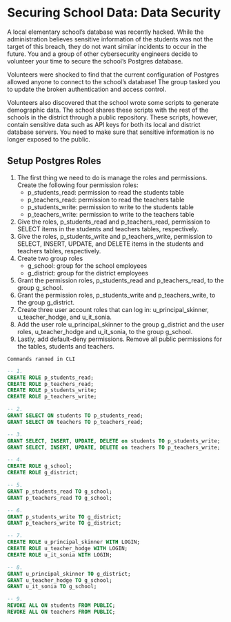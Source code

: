 # Securing School Data: Data Security
A local elementary school’s database was recently hacked. While the administration believes sensitive information of the students was not the target of this breach, they do not want similar incidents to occur in the future. You and a group of other cybersecurity engineers decide to volunteer your time to secure the school’s Postgres database.

Volunteers were shocked to find that the current configuration of Postgres allowed anyone to connect to the school’s database! The group tasked you to update the broken authentication and access control.

Volunteers also discovered that the school wrote some scripts to generate demographic data. The school shares these scripts with the rest of the schools in the district through a public repository. These scripts, however, contain sensitive data such as API keys for both its local and district database servers. You need to make sure that sensitive information is no longer exposed to the public.

## Setup Postgres Roles
1. The first thing we need to do is manage the roles and permissions. Create the following four permission roles:
    * p_students_read: permission to read the students table
    * p_teachers_read: permission to read the teachers table
    * p_students_write: permission to write to the students table
    * p_teachers_write: permission to write to the teachers table
2. Give the roles, p_students_read and p_teachers_read, permission to SELECT items in the students and teachers tables, respectively.
3. Give the roles, p_students_write and p_teachers_write, permission to SELECT, INSERT, UPDATE, and DELETE items in the students and teachers tables, respectively.
4. Create two group roles
    * g_school: group for the school employees
    * g_district: group for the district employees
5. Grant the permission roles, p_students_read and p_teachers_read, to the group g_school.
6. Grant the permission roles, p_students_write and p_teachers_write, to the group g_district.
7. Create three user account roles that can log in: u_principal_skinner, u_teacher_hodge, and u_it_sonia.
8. Add the user role u_principal_skinner to the group g_district and the user roles, u_teacher_hodge and u_it_sonia, to the group g_school.
9. Lastly, add default-deny permissions. Remove all public permissions for the tables, students and teachers.

`Commands ranned in CLI`
```SQL
-- 1.
CREATE ROLE p_students_read;
CREATE ROLE p_teachers_read;
CREATE ROLE p_students_write;
CREATE ROLE p_teachers_write;

-- 2.
GRANT SELECT ON students TO p_students_read;
GRANT SELECT ON teachers TO p_teachers_read;

-- 3.
GRANT SELECT, INSERT, UPDATE, DELETE on students TO p_students_write;
GRANT SELECT, INSERT, UPDATE, DELETE on teachers TO p_teachers_write;

-- 4.
CREATE ROLE g_school;
CREATE ROLE g_district;

-- 5.
GRANT p_students_read TO g_school;
GRANT p_teachers_read TO g_school;

-- 6.
GRANT p_students_write TO g_district;
GRANT p_teachers_write TO g_district;

-- 7.
CREATE ROLE u_principal_skinner WITH LOGIN;
CREATE ROLE u_teacher_hodge WITH LOGIN;
CREATE ROLE u_it_sonia WITH LOGIN;

-- 8.
GRANT u_principal_skinner TO g_district;
GRANT u_teacher_hodge TO g_school;
GRANT u_it_sonia TO g_school;

-- 9.
REVOKE ALL ON students FROM PUBLIC;
REVOKE ALL ON teachers FROM PUBLIC;
```
